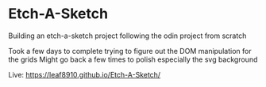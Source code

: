 # Etch-A-Sketch
Building an etch-a-sketch project following the odin project from scratch 

Took a few days to complete trying to figure out the DOM manipulation for the grids
Might go back a few times to polish especially the svg background 

Live: https://leaf8910.github.io/Etch-A-Sketch/
